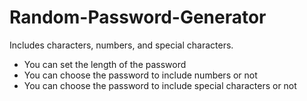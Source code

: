 # Random-Password-Generator



Includes characters, numbers, and special characters.
- You can set the length of the password
- You can choose the password to include numbers or not
- You can choose the password to include special characters or not
